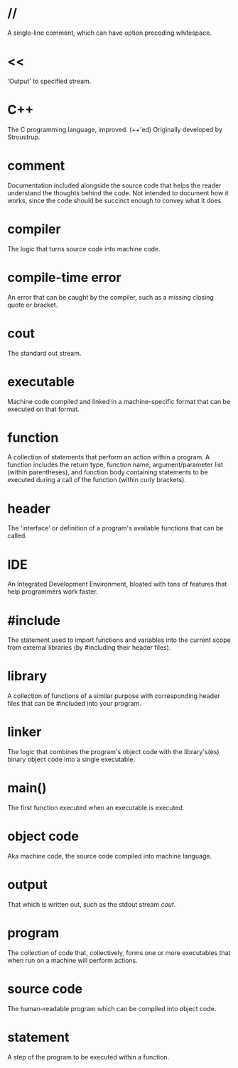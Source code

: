 # //
A single-line comment, which can have option preceding whitespace.

# <<
'Output' to specified stream.

# C++
The C programming language, improved. (++'ed) Originally developed by Stroustrup.

# comment
Documentation included alongside the source code that helps the reader understand the thoughts behind the code. Not intended to document how it works, since the code should be succinct enough to convey what it does.

# compiler
The logic that turns source code into machine code.

# compile-time error
An error that can be caught by the compiler, such as a missing closing quote or bracket.

# cout
The standard out stream.

# executable
Machine code compiled and linked in a machine-specific format that can be executed on that format.

# function
A collection of statements that perform an action within a program. A function includes the return type, function name, argument/parameter list (within parentheses), and function body containing statements to be executed during a call of the function (within curly brackets).

# header
The 'interface' or definition of a program's available functions that can be called.

# IDE
An Integrated Development Environment, bloated with tons of features that help programmers work faster.

# #include
The statement used to import functions and variables into the current scope from external libraries (by #including their header files).

# library
A collection of functions of a similar purpose with corresponding header files that can be #included into your program.

# linker
The logic that combines the program's object code with the library's(es) binary object code into a single executable.

# main()
The first function executed when an executable is executed.

# object code
Aka machine code, the source code compiled into machine language.

# output
That which is written out, such as the stdout stream *cout*.

# program
The collection of code that, collectively, forms one or more executables that when run on a machine will perform actions.

# source code
The human-readable program which can be compiled into object code.

# statement
A step of the program to be executed within a function.
